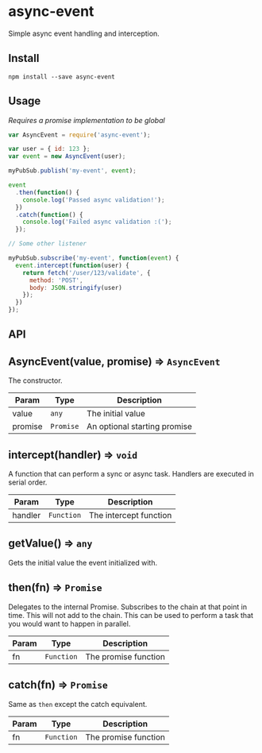 async-event
===========

Simple async event handling and interception.

Install
-------

`npm install --save async-event`

Usage
-----

*Requires a promise implementation to be global*

```javascript
var AsyncEvent = require('async-event');

var user = { id: 123 };
var event = new AsyncEvent(user);

myPubSub.publish('my-event', event);

event
  .then(function() {
    console.log('Passed async validation!');
  })
  .catch(function() {
    console.log('Failed async validation :(');
  });

// Some other listener

myPubSub.subscribe('my-event', function(event) {
  event.intercept(function(user) {
    return fetch('/user/123/validate', {
      method: 'POST',
      body: JSON.stringify(user)
    });
  })
});
```

API
---
<a name="AsyncEvent"></a>
## AsyncEvent(value, promise) ⇒ <code>AsyncEvent</code>
The constructor.

| Param   | Type                 | Description                  |                                                          
| --------| ---------------------| ---------------------------- |
| value   | <code>any</code>     | The initial value            |
| promise | <code>Promise</code> | An optional starting promise |

<a name="intercept"></a>
## intercept(handler) ⇒ <code>void</code>
A function that can perform a sync or async task. Handlers are executed in serial order.

| Param   | Type                  | Description            |                                                          
| --------| --------------------- | ---------------------- |
| handler | <code>Function</code> | The intercept function |

<a name="getValue"></a>
## getValue() ⇒ <code>any</code>
Gets the initial value the event initialized with.

<a name="then"></a>
## then(fn) ⇒ <code>Promise</code>
Delegates to the internal Promise. Subscribes to the chain at that point in time. This
will not add to the chain. This can be used to perform a task that you would want to happen
in parallel.

| Param   | Type                  | Description          |                                                          
| --------| --------------------- | -------------------- |
| fn      | <code>Function</code> | The promise function |

<a name="catch"></a>
## catch(fn) ⇒ <code>Promise</code>
Same as `then` except the catch equivalent.

| Param   | Type                  | Description          |                                                          
| --------| --------------------- | -------------------- |
| fn      | <code>Function</code> | The promise function |
